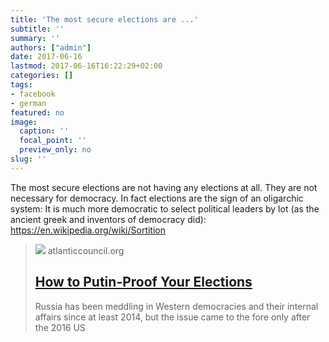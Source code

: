 ```yaml
---
title: 'The most secure elections are ...'
subtitle: ''
summary: ''
authors: ["admin"]
date: 2017-06-16
lastmod: 2017-06-16T16:22:29+02:00
categories: []
tags:
- facebook
- german
featured: no
image:
  caption: ''
  focal_point: ''
  preview_only: no
slug: ''
---
```

The most secure elections are not having any elections at all. They are not necessary for democracy. In fact elections are the sign of an oligarchic system: It is much more democratic to select political leaders by lot (as the ancient greek and inventors of democracy did): https://en.wikipedia.org/wiki/Sortition
> [![](https://www.atlanticcouncil.org/wp-content/uploads/2017/06/20170613_Janda-1024x683.jpg)](http://www.atlanticcouncil.org/blogs/ukrainealert/how-to-putin-proof-your-elections)
> atlanticcouncil.org
> ## [How to Putin-Proof Your Elections](http://www.atlanticcouncil.org/blogs/ukrainealert/how-to-putin-proof-your-elections)
>
>Russia has been meddling in Western democracies and their internal affairs since at least 2014, but the issue came to the fore only after the 2016 US


